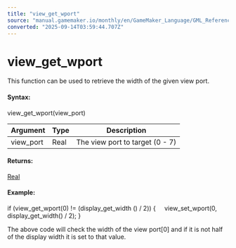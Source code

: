 ```yaml
---
title: "view_get_wport"
source: "manual.gamemaker.io/monthly/en/GameMaker_Language/GML_Reference/Cameras_And_Display/Cameras_And_Viewports/view_get_wport.htm"
converted: "2025-09-14T03:59:44.707Z"
---
```


# view\_get\_wport

This function can be used to retrieve the width of the given view port.

#### Syntax:

view\_get\_wport(view\_port)

| Argument | Type | Description |
| --- | --- | --- |
| view_port | Real | The view port to target (0 - 7) |

#### Returns:

[Real](../../../../../../../GameMaker_Language/GML_Overview/Data_Types.md)

#### Example:

if (view\_get\_wport(0) != (display\_get\_width () / 2))
{
    view\_set\_wport(0, display\_get\_width() / 2);
}

The above code will check the width of the view port\[0\] and if it is not half of the display width it is set to that value.